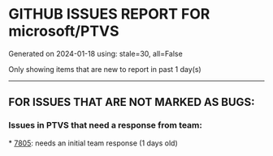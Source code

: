 
# GITHUB ISSUES REPORT FOR microsoft/PTVS


Generated on 2024-01-18 using: stale=30, all=False


Only showing items that are new to report in past 1 day(s)


---

## FOR ISSUES THAT ARE NOT MARKED AS BUGS:


### Issues in PTVS that need a response from team:


\* [7805](https://github.com/microsoft/PTVS/issues/7805 "Refactor rename incorrect when the referenced method is defined in another project."): needs an initial team response (1 days old)
